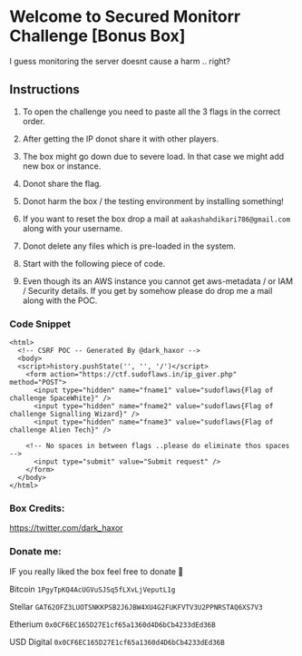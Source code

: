 # Welcome to Secured Monitorr Challenge [Bonus Box]

I guess monitoring the server doesnt cause a harm .. right?

## Instructions

1) To open the challenge you need to paste all the 3 flags in the correct order.

2) After getting the IP donot share it with other players.

3) The box might go down due to severe load. In that case we might add new box or instance. 

4) Donot share the flag.

5) Donot harm the box / the testing environment by installing something!

6) If you want to reset the box drop a mail at `aakashahdikari786@gmail.com` along with your username.

7) Donot delete any files which is pre-loaded in the system.

8) Start with the following piece of code.

9) Even though its an AWS instance you cannot get aws-metadata / or IAM / Security details. If you get by somehow please do drop me a mail along with the POC.


### Code Snippet

```
<html>
  <!-- CSRF POC -- Generated By @dark_haxor -->
  <body>
  <script>history.pushState('', '', '/')</script>
    <form action="https://ctf.sudoflaws.in/ip_giver.php" method="POST">
      <input type="hidden" name="fname1" value="sudoflaws{Flag of challenge SpaceWhite}" />
      <input type="hidden" name="fname2" value="sudoflaws{Flag of challenge Signalling Wizard}" />
      <input type="hidden" name="fname3" value="sudoflaws{Flag of challenge Alien Tech}" />
      
    <!-- No spaces in between flags ..please do eliminate thos spaces -->
      <input type="submit" value="Submit request" />
    </form>
  </body>
</html>
```
### Box Credits:

https://twitter.com/dark_haxor

### Donate me:

IF you really liked the box feel free to donate 🙂

Bitcoin `1PgyTpKQ4AcUGVuSJSq5fLXvLjVeputL1g`

Stellar `GAT62OFZ3LUOTSNKKPSB2J6JBW4XU4G2FUKFVTV3U2PPNRSTAQ6XS7V3`

Etherium `0x0CF6EC165D27E1cf65a1360d4D6bCb4233dEd36B`

USD Digital `0x0CF6EC165D27E1cf65a1360d4D6bCb4233dEd36B`


